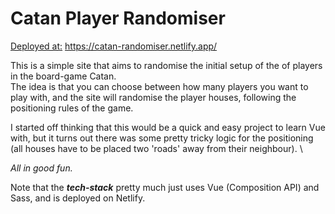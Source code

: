 # Catan Player Randomiser
<ins>Deployed at:</ins> https://catan-randomiser.netlify.app/

This is a simple site that aims to randomise the initial setup of the of players in the board-game Catan. \
The idea is that you can choose between how many players you want to play with, and the site will randomise the player houses, following the positioning rules of the game.

I started off thinking that this would be a quick and easy project to learn Vue with, but it turns out there was some pretty tricky logic for the positioning (all houses have to be placed two 'roads' away from their neighbour). \

<i>All in good fun.</i>

Note that the <b><i>tech-stack</i></b> pretty much just uses Vue (Composition API) and Sass, and is deployed on Netlify.
